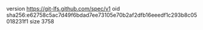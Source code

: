 version https://git-lfs.github.com/spec/v1
oid sha256:e62758c5ac7d49f6bdad7ee73105e70b2af2dfb16eeedf1c293b8c05018231f1
size 3758
